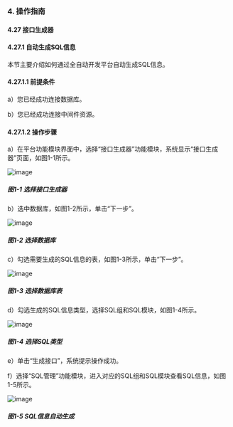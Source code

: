 ### 4. 操作指南

#### 4.27 接口生成器

#### 4.27.1 自动生成SQL信息

本节主要介绍如何通过全自动开发平台自动生成SQL信息。

#### 4.27.1.1 前提条件

a）您已经成功连接数据库。

b）您已经成功连接中间件资源。

#### 4.27.1.2 操作步骤

a）在平台功能模块界面中，选择“接口生成器”功能模块，系统显示“接口生成器”页面，如图1-1所示。

![image](https://user-images.githubusercontent.com/79617492/202134542-bf56cf17-e366-40bd-bc57-61d1e45239d5.png)

##### 图1-1 选择接口生成器

b）选中数据库，如图1-2所示，单击“下一步”。

![image](https://user-images.githubusercontent.com/79617492/202134571-7ef0507a-e48b-449c-87b7-3478378a49be.png)

##### 图1-2 选择数据库

c）勾选需要生成的SQL信息的表，如图1-3所示，单击“下一步”。

![image](https://user-images.githubusercontent.com/79617492/202134604-522aa1ff-2caf-4a8e-970a-b6021df17851.png)

##### 图1-3 选择数据库表

d）勾选生成的SQL信息类型，选择SQL组和SQL模块，如图1-4所示。

![image](https://user-images.githubusercontent.com/79617492/202134641-7fa7cc9b-1620-4821-a78b-fdcfa6f14ac7.png)

##### 图1-4 选择SQL类型

e）单击“生成接口”，系统提示操作成功。

f）选择“SQL管理”功能模块，进入对应的SQL组和SQL模块查看SQL信息，如图1-5所示。

![image](https://user-images.githubusercontent.com/79617492/202134661-3fd33230-5d03-4ca1-99e9-92743af728cd.png)

##### 图1-5 SQL信息自动生成
